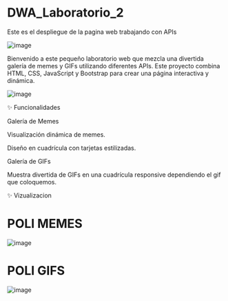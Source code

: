 # DWA_Laboratorio_2

Este es el despliegue de la pagina web trabajando con APIs

![image](https://github.com/user-attachments/assets/65eca1b8-2216-4fe9-a700-9e644cfe38e9)

Bienvenido a este pequeño laboratorio web que mezcla una divertida galería de memes y GIFs utilizando diferentes APIs.
Este proyecto combina HTML, CSS, JavaScript y Bootstrap para crear una página interactiva y dinámica.

![image](https://github.com/user-attachments/assets/4b4f5859-344b-4ce7-9c7e-21f0eafedb9e)


✨ Funcionalidades

Galería de Memes

Visualización dinámica de memes.

Diseño en cuadrícula con tarjetas estilizadas.

Galería de GIFs

Muestra divertida de GIFs en una cuadrícula responsive dependiendo el gif que coloquemos.

✨ Vizualizacion

# POLI MEMES

![image](https://github.com/user-attachments/assets/6353cf1c-60a0-494e-bc38-d618f0e82848)

# POLI GIFS

![image](https://github.com/user-attachments/assets/d26b3eff-ced6-4989-9fe5-c5375b045428)

